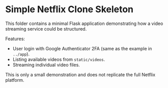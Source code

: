 # Simple Netflix Clone Skeleton

This folder contains a minimal Flask application demonstrating how a video streaming service could be structured.

Features:

- User login with Google Authenticator 2FA (same as the example in `../app`).
- Listing available videos from `static/videos`.
- Streaming individual video files.

This is only a small demonstration and does not replicate the full Netflix platform.
